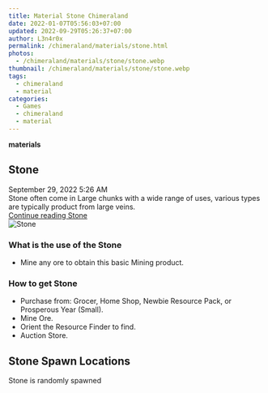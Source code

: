 ```yaml
---
title: Material Stone Chimeraland
date: 2022-01-07T05:56:03+07:00
updated: 2022-09-29T05:26:37+07:00
author: L3n4r0x
permalink: /chimeraland/materials/stone.html
photos:
  - /chimeraland/materials/stone/stone.webp
thumbnail: /chimeraland/materials/stone/stone.webp
tags:
  - chimeraland
  - material
categories:
  - Games
  - chimeraland
  - material
---
```


<link
  rel="stylesheet"
  href="https://rawcdn.githack.com/dimaslanjaka/Web-Manajemen/870a349/css/bootstrap-5-3-0-alpha3-wrapper.css"
/>
<section id="bootstrap-wrapper">
  <div data-bs-theme="dark">
    <div
      class="row g-0 border rounded overflow-hidden flex-md-row mb-4 shadow-sm position-relative bg-dark text-light"
    >
      <div class="col p-4 d-flex flex-column position-static">
        <strong class="d-inline-block mb-2 text-success">materials</strong>
        <h2 class="mb-0">Stone</h2>
        <div class="mb-1 text-muted">September 29, 2022 5:26 AM</div>
        <div class="mb-2 border p-1">
          Stone often come in Large chunks with a wide range of uses, various
          types are typically product from large veins.
        </div>
        <a
          href="/chimeraland/materials/stone.html"
          class="stretched-link d-none text-primary"
          >Continue reading Stone</a
        >
      </div>
      <div class="col-auto d-none d-md-block d-lg-block">
        <img
          src="https://www.webmanajemen.com/chimeraland/materials/stone/stone.webp"
          alt="Stone"
        />
      </div>
    </div>
    <div class="row">
      <div class="col-lg-6 col-12 mb-2">
        <div class="card">
          <div class="card-body">
            <h3 class="card-title">What is the use of the Stone</h3>
            <div class="card-text">
              <ul>
                <li>Mine any ore to obtain this basic Mining product.</li>
              </ul>
            </div>
          </div>
        </div>
      </div>
      <div class="col-lg-6 col-12 mb-2">
        <div class="card">
          <div class="card-body">
            <h3 class="card-title">How to get Stone</h3>
            <div class="card-text">
              <ul>
                <li>
                  Purchase from: Grocer, Home Shop, Newbie Resource Pack, or
                  Prosperous Year (Small).
                </li>
                <li>Mine Ore.</li>
                <li>Orient the Resource Finder to find.</li>
                <li>Auction Store.</li>
              </ul>
            </div>
          </div>
        </div>
      </div>
      <div class="col-12 mb-2">
        <h2>Stone Spawn Locations</h2>
        <p>Stone is randomly spawned</p>
      </div>
    </div>
  </div>
</section>